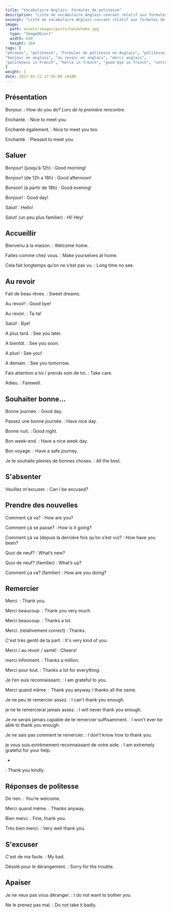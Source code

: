 ```yaml
---
title: "Vocabulaire Anglais: Formules de politesse"
description: "Liste de vocabulaire Anglais courant relatif aux formules de politesse."
excerpt: "Liste de vocabulaire Anglais courant relatif aux formules de politesse."
image:
  path: assets/images/posts/handshake.jpg
  type: "ImageObject"
  width: 640
  height: 360
tags: [
"phrases", "politesse", "Formules de politesse en Anglais", "politesse anglais",
"bonjour en anglais", "au revoir en anglais", "merci anglais",
"politeness in French", "hello in french", "good bye in french", "introduce in french"
]
weight: 1
date: 2017-03-22 17:56:00 +0100
---
```


## Présentation

Bonjour.
: How do you do?
*Lors de la première rencontre.*

Enchanté.
: Nice to meet you.

Enchanté également.
: Nice to meet you too.

Enchanté.
: Pleased to meet you.


## Saluer

Bonjour! (jusqu’à 12h)
: Good morning!

Bonjour! (de 12h a 18h)
: Good afternoon!

Bonsoir! (à partir de 18h)
: Good evening!

Bonjour!
: Good day!

Salut!
: Hello!

Salut! (un peu plus familier)
: Hi! Hey!


## Accueillir

Bienvenu à la maison.
: Welcome home.

Faites comme chez vous.
: Make yourselves at home.

Cela fait longtemps qu’on ne s’est pas vu.
: Long time no see.


## Au revoir

Fait de beau rêves.
: Sweet dreams.

Au revoir!
: Good bye!

Au revoir.
: Ta-ta!

Salut!
: Bye!

A plus tard.
: See you later.

A bientôt.
: See you soon.

A plus!
: See you!

A demain.
: See you tomorrow.

Fais attention a toi / prends soin de toi.
: Take care.

Adieu.
: Farewell.


## Souhaiter bonne...


Bonne journée.
: Good day.

Passez une bonne journée.
: Have nice day.

Bonne nuit.
: Good night.

Bon week-end.
: Have a nice week day.

Bon voyage.
: Have a safe journey.

Je te souhaite pleines de bonnes choses.
: All the best.


## S'absenter

Veuillez m'excuser.
: Can I be excused?



## Prendre des nouvelles

Comment çà va?
: How are you?

Comment çà se passe?
: How is it going?

Comment çà va (depuis la dernière fois qu’on s’est vu)?
: How have you been?

Quoi de neuf?
: What’s new?

Quoi de neuf? (familier)
: What’s up?

Comment ça va? (familier)
: How are you doing?


## Remercier

Merci.
: Thank you.

Merci beaucoup.
: Thank you very much.

Merci beaucoup.
: Thanks a lot.

Merci. (relativement correct)
: Thanks.

C'est très gentil de ta part.
: It's very kind of you.

Merci / au revoir / santé!
: Cheers!

merci infiniment.
: Thanks a million.

Merci pour tout.
: Thanks a lot for everything.

Je t’en suis reconnaissant.
: I am grateful to you.

Merci quand même.
: Thank you anyway / thanks all the same.

Je ne peu te remercier assez.
: I can’t thank you enough.

je ne te remercierai jamais assez.
: I will never thank you enough.

Je ne serais jamais capable de te remercier suffisamment.
: I won’t ever be able to thank you enough.

Je ne sais pas comment te remercier.
: I don’t know how to thank you.

je vous suis extrêmement reconnaissant de votre aide.
: I am extremely grateful for your help.

-
: Thank you kindly.


## Réponses de politesse

De rien.
: You’re welcome.

Merci quand même.
: Thanks anyway.

Bien merci.
: Fine, thank you.

Très bien merci.
: Very well thank you.


## S'excuser

C'est de ma faute.
: My bad.

Désolé pour le dérangement.
: Sorry for the trouble.


## Apaiser

Je ne veux pas vous déranger.
: I do not want to bother you.

Ne le prenez pas mal.
: Do not take it badly.
